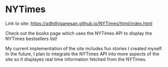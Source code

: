 # NYTimes

Link to site: https://adhithiganesan.github.io/NYTimes/html/index.html

Check out the books page which uses the NYTimes API to display the NYTimes bestsellers list! 

My current implementation of the site includes fun stories I created myself. In the future, I plan to integrate the NYTimes API into more aspects of the site so it displayes real time information fetched from the NYTimes. 



